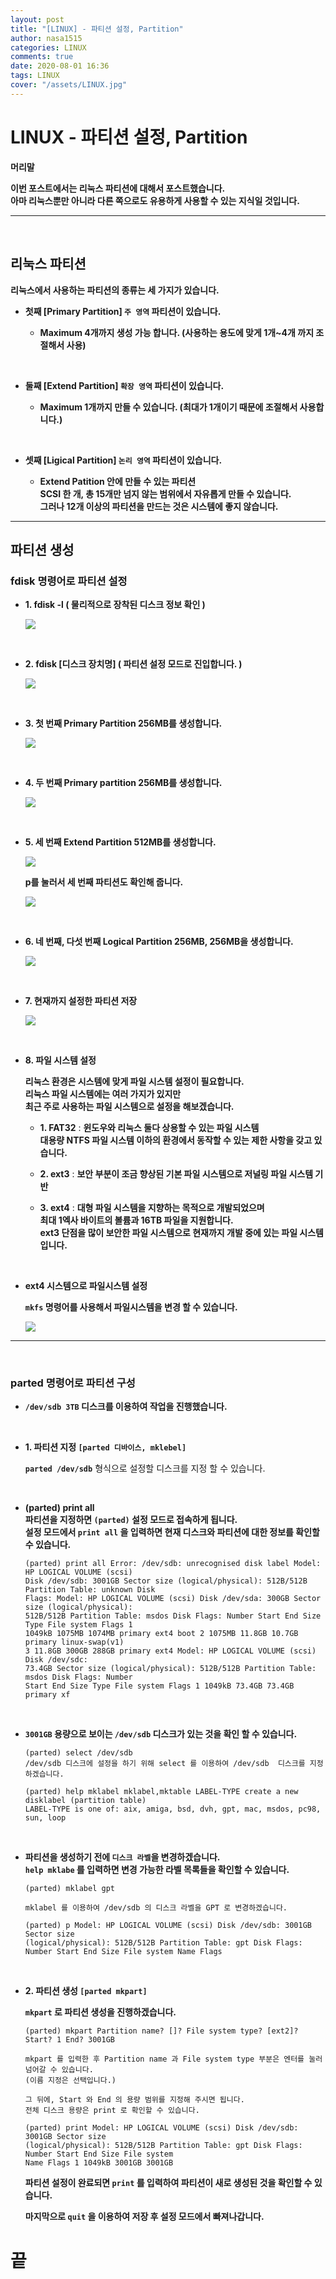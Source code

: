 ```yaml
---
layout: post
title: "[LINUX] - 파티션 설정, Partition"
author: nasa1515
categories: LINUX
comments: true
date: 2020-08-01 16:36
tags: LINUX
cover: "/assets/LINUX.jpg"
---
```



# LINUX - 파티션 설정, Partition

**머리말**  

**이번 포스트에서는 리눅스 파티션에 대해서 포스트했습니다.**  
**아마 리눅스뿐만 아니라 다른 쪽으로도 유용하게 사용할 수 있는 지식일 것입니다.**

---

<br/>

## **리눅스 파티션**
	
**리눅스에서 사용하는 파티션의 종류는 세 가지가 있습니다.**


* **첫째 [Primary Partition] ``주 영역`` 파티션이 있습니다.**
	

	- **Maximum 4개까지 생성 가능 합니다. (사용하는 용도에 맞게 1개~4개 까지 조절해서 사용)**

<br/>

* **둘째 [Extend Partition] ``확장 영역`` 파티션이 있습니다.**

	- **Maximum 1개까지 만들 수 있습니다. (최대가 1개이기 때문에 조절해서 사용합니다.)**

<br/>
	
* **셋째 [Ligical Partition] ``논리 영역`` 파티션이 있습니다.**

	- **Extend Patition 안에 만들 수 있는 파티션**  
     **SCSI 한 개, 총 15개만 넘지 않는 범위에서 자유롭게 만들 수 있습니다.**  
	 **그러나 12개 이상의 파티션을 만드는 것은 시스템에 좋지 않습니다.**
	
---

## **파티션 생성**


### **fdisk 명령어로 파티션 설정**


* **1. fdisk -l ( 물리적으로 장착된 디스크 정보 확인 )**

	![](https://k.kakaocdn.net/dn/dzx1fC/btqve5Y0jEK/Ym8BGQ4C8enE6yYzkePl51/img.png)

<br/>

* **2. fdisk [디스크 장치명] ( 파티션 설정 모드로 진입합니다. )**

	![](https://k.kakaocdn.net/dn/B91Zs/btqvehexIkG/5ykfzKgx7hck6RVaKmKKr0/img.png)

<br/>

* **3. 첫 번째 Primary Partition 256MB를 생성합니다.**

	![](https://k.kakaocdn.net/dn/sAxvA/btqvhuKmkRj/mI7mIOggg8ATNpEQSCQEp1/img.png)

<br/>

* **4. 두 번째 Primary partition 256MB를 생성합니다.**

	![](https://k.kakaocdn.net/dn/boicL6/btqvgFyCLUC/KIgFBjjDNgzj75TeMCPcP0/img.png)

<br/>

* **5. 세 번째 Extend Partition 512MB를 생성합니다.**

	![](https://k.kakaocdn.net/dn/chdcZh/btqvgF6vaa5/PPSlKCzb9KGHZiol7nZl1k/img.png)




	**p를 눌러서 세 번째 파티션도 확인해 줍니다.**  

	![](https://k.kakaocdn.net/dn/KtaKT/btqvb6dNF4C/EDU4NkiNRJznqDOMj9qPk1/img.png)

<br/>

* **6. 네 번째, 다섯 번째 Logical Partition 256MB, 256MB을 생성합니다.**

	![](https://k.kakaocdn.net/dn/nHHCO/btqvcfPdO3i/KDK9rXghMdlkHCepj93nIk/img.png)

<br/>
	
* **7. 현재까지 설정한 파티션 저장**

	![](https://k.kakaocdn.net/dn/KAxKB/btqvf37E4R1/54BMjrJQr5TWMKgU4La47K/img.png)

<br/>

* **8. 파일 시스템 설정**  

	**리눅스 환경은 시스템에 맞게 파일 시스템 설정이 필요합니다.  
	리눅스 파일 시스템에는 여러 가지가 있지만  
	최근 주로 사용하는 파일 시스템으로 설정을 해보겠습니다.**


	* **1. FAT32** : **윈도우와 리눅스 둘다 상용할 수 있는 파일 시스템**    
			**대용량 NTFS 파일 시스템 이하의 환경에서 동작할 수 있는 제한 사항을 갖고 있습니다.**  

	* **2. ext3** : **보안 부분이 조금 향상된 기본 파일 시스템으로 저널링 파일 시스템 기반**  

	* **3. ext4** : **대형 파일 시스템을 지향하는 목적으로 개발되었으며  
	최대 1엑사 바이트의 볼륨과 16TB 파일을 지원합니다.  
	ext3 단점을 많이 보안한 파일 시스템으로 현재까지 개발 중에 있는 파일 시스템입니다.**

<br/>


* **ext4 시스템으로 파일시스템 설정**

    **``mkfs`` 명령어를 사용해서 파일시스템을 변경 할 수 있습니다.**

    ![](https://k.kakaocdn.net/dn/zTAL0/btqveiq9XB2/TbA6hI64uZbB3dd7lz7lD0/img.png)

---

<br/>

### **parted 명령어로 파티션 구성**  

* **``/dev/sdb 3TB`` 디스크를 이용하여 작업을 진행했습니다.**


<br/>

* **1. 파티션 지정 ``[parted 디바이스, mklebel]``**

	 **``parted /dev/sdb``** 형식으로 설정할 디스크를 지정 할 수 있습니다.
	

<br/>

* **(parted) print all**  
    **파티션을 지정하면 ``(parted)`` 설정 모드로 접속하게 됩니다.**  
    **설정 모드에서 ``print all`` 을 입력하면 현재 디스크와 파티션에 대한 정보를 확인할 수 있습니다.**
    ```
    (parted) print all Error: /dev/sdb: unrecognised disk label Model: HP LOGICAL VOLUME (scsi)
    Disk /dev/sdb: 3001GB Sector size (logical/physical): 512B/512B Partition Table: unknown Disk
    Flags: Model: HP LOGICAL VOLUME (scsi) Disk /dev/sda: 300GB Sector size (logical/physical):
    512B/512B Partition Table: msdos Disk Flags: Number Start End Size Type File system Flags 1
    1049kB 1075MB 1074MB primary ext4 boot 2 1075MB 11.8GB 10.7GB primary linux-swap(v1)
    3 11.8GB 300GB 288GB primary ext4 Model: HP LOGICAL VOLUME (scsi) Disk /dev/sdc:
    73.4GB Sector size (logical/physical): 512B/512B Partition Table: msdos Disk Flags: Number
    Start End Size Type File system Flags 1 1049kB 73.4GB 73.4GB primary xf
	```

<br/>

* **``3001GB`` 용량으로 보이는 ``/dev/sdb`` 디스크가 있는 것을 확인 할 수 있습니다.**
	
	```
	(parted) select /dev/sdb
	/dev/sdb 디스크에 설정을 하기 위해 select 를 이용하여 /dev/sdb  디스크를 지정하겠습니다.
	   
	(parted) help mklabel mklabel,mktable LABEL-TYPE create a new disklabel (partition table)
	LABEL-TYPE is one of: aix, amiga, bsd, dvh, gpt, mac, msdos, pc98, sun, loop
	```

<br/>

* **파티션을 생성하기 전에 ``디스크 라벨``을 변경하겠습니다.**  
	**``help mklabe`` 를 입력하면 변경 가능한 라벨 목록들을 확인할 수 있습니다.**

	```
	(parted) mklabel gpt

	mklabel 를 이용하여 /dev/sdb 의 디스크 라벨을 GPT 로 변경하겠습니다.
	  
	(parted) p Model: HP LOGICAL VOLUME (scsi) Disk /dev/sdb: 3001GB Sector size 	
	(logical/physical): 512B/512B Partition Table: gpt Disk Flags: Number Start End Size File system Name Flags  
	```

<br/>

* **2. 파티션 생성 ``[parted mkpart]``**

	**``mkpart`` 로 파티션 생성을 진행하겠습니다.**  

	```      
	(parted) mkpart Partition name? []? File system type? [ext2]? Start? 1 End? 3001GB

	mkpart 를 입력한 후 Partition name 과 File system type 부분은 엔터를 눌러 넘어갈 수 있습니다.
	(이름 지정은 선택입니다.)

	그 뒤에, Start 와 End 의 용량 범위를 지정해 주시면 됩니다. 
	전체 디스크 용량은 print 로 확인할 수 있습니다.

	(parted) print Model: HP LOGICAL VOLUME (scsi) Disk /dev/sdb: 3001GB Sector size 
	(logical/physical): 512B/512B Partition Table: gpt Disk Flags: Number Start End Size File system 	
	Name Flags 1 1049kB 3001GB 3001GB
	```
	 
    **파티션 설정이 완료되면 ``print`` 를 입력하여 파티션이 새로 생성된 것을 확인할 수 있습니다.**

	**마지막으로 ``quit`` 을 이용하여 저장 후 설정 모드에서 빠져나갑니다.**


# **끝**